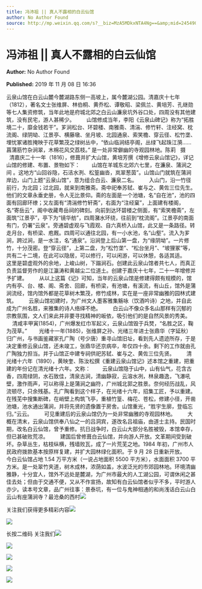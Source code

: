 ```yaml
---
title: 冯沛祖 || 真人不露相的白云仙馆
author: No Author Found
source: http://mp.weixin.qq.com/s?__biz=MzA5MDkxNTA4Ng==&amp;mid=2454908595&amp;idx=1&amp;sn=dd52dcf2ba288ad73a1abf74f5584eb0&amp;chksm=87a226d2b0d5afc460d69274923664ac3e3628853ee6f3a789025b06633ad55e69d8266b5a36#rd
---
```


# 冯沛祖 || 真人不露相的白云仙馆

**Author:** No Author Found

**Published:** 2019 年 11 月 08 日 16:36

云泉山馆在白云山麓今麓湖路东侧一高坡上，属今麓湖公园。清嘉庆十七年（1812），著名文士张维屏、林伯桐、黄乔松、谭敬昭、梁佩兰、黄培芳、孔继勋等七人集资修筑，当年此地是府城北郊之白云山濂泉坑外谷口处，四周没有其他建筑，没有民宅，游人甚稀少。        山馆修成当年，李阳《云泉山碑记》称为“拓胜境二十，靡金钱若干”。芗涧松台、环碧楼、南雅斋、清湍、修竹轩、注经窝、枕流阁、绿阴坳、江景亭、横藤墩、坐月坡、北园通泉、索笑檐、穿云径、松竹垄、埋忧冢诸胜掩映于花草繁茂之绿树丛中，“依山临涧结亭阁，丛绿飞起珠江漪……菖蒲筋竹杂涧翠，木棉花风交荔枝。” 是一处非常僻幽的寺观园林地。陈莉   摄         清嘉庆二十一年（1816），修葺并扩大山馆，黄培芳撰《增修云泉山馆记》，详记山馆的修建、布置、景物如下：        山馆在羊城东北郊六七里，在濂泉、蒲涧之间 。这地方“山回谷隐，石洁水洌、松篁幽沓，岚翠葱茵”。山馆山门就筑在蒲涧岸边，山门上题“云泉山馆”，意为组合白云、濂泉二名。        入山门，沿一竹径前行，为北园；过北园，就来到南雅斋。斋中祀奉苏轼、崔与之、黄佐三位先生。他们的文章永垂史册，令人无比景仰。斋的左面是一个池塘，名“自在池”，池的四面有回廊环缭；又左面有“清湍修竹轩斋”，右面为“注经窠”，上面建有楼阁，名“寄岳云”，阁中收藏粤岳祠的碑刻。向前到达环碧楼之侧面，有“索笑檐斋”，左面筑“江景亭”，亭下为“镜华舫”，四周潴水环绕，往前到“枕流阁”。江景亭的南面有门，仍署“云泉”。旁通碧虚观与飞霞观、自六真桥入山馆，此又是一条路径。转走月台，有桥梁、庖厩。四周可以通往北园，有一小水池，名“山壑”。流入为芗涧，跨过涧，是一水洼，名“通泉”。沿涧登上后山第一盘，为“缘阴坳”。一片修竹，十分茂密。登“穿云径”，上第二盘，为“松竹垄”、“松台坐月”、“坡狸冢”等，共有二十二境，在此可以隐居，可以修行，可以闲游，可以休憩，各适其适。        这里是碧虚观外的余地，上峻山树，下蹋涧石。创建此云泉山馆者共七人，而真正负责监督劳作的是江瀛涛和黄越尘二位道土。创建于嘉庆十七年，二十一年增修并予扩建。        从以上这篇《记》可知，当年的云泉山馆是修建得颇有规模的，馆内有亭、台、楼、阁、斋舍、回廊，有桥梁，有池塘，有溪流，有山丘，馆外是蒲涧流经，馆内馆外都是花草树木繁茂，修竹成林，实在是一座非常幽雅的园林式建筑。        云泉山馆初建时，为广州文人墨客雅集觞咏（饮酒吟诗）之地，并自此成为广州名胜，来雅集的诗人络绎不绝。        白云山不像众多名山那样有沉郁的宗教氛围，文人们来此并非要寻找精神的皈依，吸引他们的是自然风景的秀美。        清咸丰甲寅(1854)，广州爆发红巾军起义，云泉山馆毁于兵燹，“名胜之区，鞠为茂草。”        光绪十一年(1885)，张维屏之孙、光绪三年进士张鼎华（字延秋）归广州，与书画鉴藏家孔广陶（号少唐）重寻山馆旧址，看到先人遗迹所存，于是决定重修云泉山馆，还未竣工，张鼎华还京病卒，年仅四十余。剩下的工作就由孔广陶独力担当。并于山馆正中建专祠供祀苏轼、崔与之、黄佐三位先贤。        清光绪十六年（1890），黄映奎、陈汝松撰《重建云泉山馆记》述本馆之重建，把重建的年份记在清光绪十六年。文称：        云泉山馆隐于山中，山有仙气，花含古香，四周绿阴，水石致佳，清泉古涧，清幽静寂，云溶水冽，林泉趣逸，飞瀑吼壁，激作雨声，可以称得上是蒲涧之幽符，广州城北郭之胜景。奈何经历战乱，风流顿尽，只余残基。孔广陶看到这个样子，在光绪十六年，招集工匠，予以重建。在残芜中搜集断碑，在峭壁上构筑飞亭，重植竹篁、梅花、苍松，修建小径，开凿池塘，池水通出蒲涧，并将先贤的遗像置于房舍。山馆重光，“胜宇生廓，登临忘归。”云云。        可见重建后的云泉山馆仍为一处非常幽雅的寺观园林地。        大概在清末，云泉山馆供奉八仙之一的吕洞宾，遂改名吕祖庙，由道士主持。民国时期，改名白云仙馆，曾予重修。抗日战争时，白云山大部分名胜被毁，本馆幸存，但已甚破败荒凉。        建国后曾修葺白云仙馆，并向游人开放。文革期间受到破坏。杂草丛生，枯枝纵横，残墙败瓦，成了一片荒芜之地。1984 年初，广州市人民政府拨款基本按原样复建，并扩大园林绿化面积。于 9 月 28 日重新开放。        今白云仙馆占地 1.54 万平方米（一说占地面积 5500 平方米），水面面积 3700 平方米。是一处翠竹夹道，树木成林，浓荫如盖，水波泛光的市郊园林地。环境清幽雅静，十分宜人，馆外不远处是麓湖，为广州市最大的人工湖公园，可谓休闲之甚佳去处；但由于交通不便，又从不作宣扬，故知有白云仙馆者似乎不多，平时游人亦少。读本号文章，品广州往事：景泰坑，有一位与鬼神相通的和尚浅话白云山白云山有座蒲涧寺？最沧桑的西村![](https://mmbiz.qpic.cn/mmbiz_jpg/PJWG74pLsMYaGClZySiaHsDgeIG7ynhGPpeibEW3Hz7CmicvvNialLWP7f6keJ9by3S5qJjGB52Vu3ricUzVfkDxNhg/640?wx_fmt=jpeg)

关注我们获得更多精彩内容![](https://mmbiz.qpic.cn/mmbiz_jpg/PJWG74pLsMYaGClZySiaHsDgeIG7ynhGP2llUicEfxaMXscb4icyPz3HA6U5ibZ3NZXNzYrVVRKz1hzVr5WNBiavr7w/640)

![](https://mmbiz.qpic.cn/mmbiz_gif/Ljib4So7yuWiar555YGQENoeu5VuqtbHXnGrfZJfpLRF1duicUOdvkoiaxK6KDJdCuEKgQ1TsCqUxEZiblbjufmG9QQ/640?wx_fmt=gif)

长按二维码 关注我们![](https://mmbiz.qpic.cn/mmbiz_jpg/PJWG74pLsMYaGClZySiaHsDgeIG7ynhGP1korjicC2pHBeyO2IrwHVSZce8HxTWg1V6KQW2Yp4DNw7lSFGmDF3nQ/640)

![](https://mmbiz.qpic.cn/mmbiz_jpg/PJWG74pLsMYaGClZySiaHsDgeIG7ynhGPOOtKaRb2AT3xHwDToIicxbSPKt5yClDfyG1TWSdbatbGMRARbQceDibQ/640)

![](https://mmbiz.qpic.cn/mmbiz_png/Ljib4So7yuWjTALEtD9icZc0uHS2cFutrbVJJ7iaEEkCzia42ZbBsPzywhM3LSyxUVrVNPSqiaNsXmmKibJJiaFcLSuRQ/640?wx_fmt=png)

![](https://mmbiz.qpic.cn/mmbiz_jpg/PJWG74pLsMYaGClZySiaHsDgeIG7ynhGPfqiaO67XZltmicLvHPmhQBibAETnSGUsWYw35BBm3btzCwbrKtGqKQ9bg/640)

![](https://mmbiz.qpic.cn/mmbiz_gif/Ljib4So7yuWgAKEbRtDJAjIyc8LI5jkabIx4xo5SeBA9a3NbnAvbjgmmAMUiaM9s2EGib2m3g7g10Mb2GziaXoh8nA/640?wx_fmt=gif)
